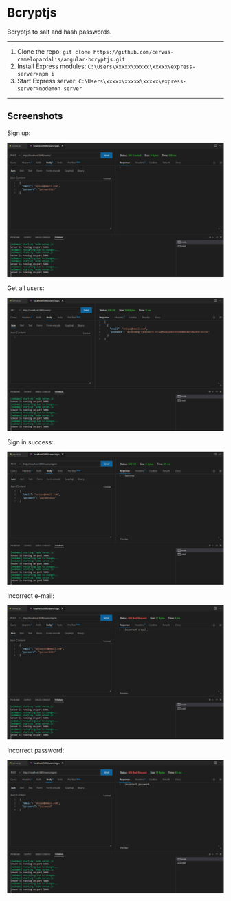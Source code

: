 # Bcryptjs

Bcryptjs to salt and hash passwords.

---

1. Clone the repo: `git clone https://github.com/cervus-camelopardalis/angular-bcryptjs.git`
2. Install Express modules: `C:\Users\xxxxx\xxxxx\xxxxx\express-server>npm i`
3. Start Express server: `C:\Users\xxxxx\xxxxx\xxxxx\express-server>nodemon server`

---

## Screenshots

Sign up:

![Sign up](https://github.com/cervus-camelopardalis/angular-bcryptjs/blob/main/01-screenshot-sign-up.png?raw=true)

Get all users:

![Get all users](https://github.com/cervus-camelopardalis/angular-bcryptjs/blob/main/02-screenshot-get-all-users.png?raw=true)

Sign in success:

![Success](https://github.com/cervus-camelopardalis/angular-bcryptjs/blob/main/03-screenshot-sign-in-success.png?raw=true)

Incorrect e-mail:

![Incorrect e-mail](https://github.com/cervus-camelopardalis/angular-bcryptjs/blob/main/04-screenshot-sign-in-incorrect-email.png?raw=true)

Incorrect password:

![Incorrect password](https://github.com/cervus-camelopardalis/angular-bcryptjs/blob/main/05-screenshot-sign-in-incorrect-password.png?raw=true)